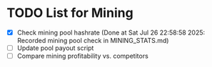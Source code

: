 # TODO List for Mining

- [x] Check mining pool hashrate  (Done at Sat Jul 26 22:58:58 2025: Recorded mining pool check in MINING_STATS.md)
- [ ] Update pool payout script
- [ ] Compare mining profitability vs. competitors